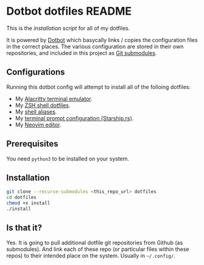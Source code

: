 # Dotbot dotfiles README

This is the _installation script_ for all of my dotfiles.

It is powered by [Dotbot](https://github.com/anishathalye/dotbot) which
basycally links / copies the configuration files in the correct places. The
various configuration are stored in their own repositories, and included in
this project as [Git submodules](https://git-scm.com/book/en/v2/Git-Tools-Submodules).

## Configurations

Running this dotbot config will attempt to install all of the folloing dotfiles:
- My [Alacritty terminal emulator](https://github.com/louis-dotfiles/alacritty).
- My [ZSH shell dotfiles](https://github.com/louis-dotfiles/zsh).
- My [shell aliases](https://github.com/louis-dotfiles/shell-aliases).
- My [terminal prompt configuration (Starship.rs)](https://github.com/louis-dotfiles/starship).
- My [Neovim editor](https://github.com/louis-dotfiles/neovim).

## Prerequisites

You need `python3` to be installed on your system.

## Installation

```sh
git clone --recurse-submodules <this_repo_url> dotfiles
cd dotfiles
chmod +x install
./install
```

## Is that it?

Yes. It is going to pull additional dotfile git repositories from Github (as
submodules). And link each of these repo (or particular files within these
repos) to their intended place on the system. Usually in `~/.config/`.

